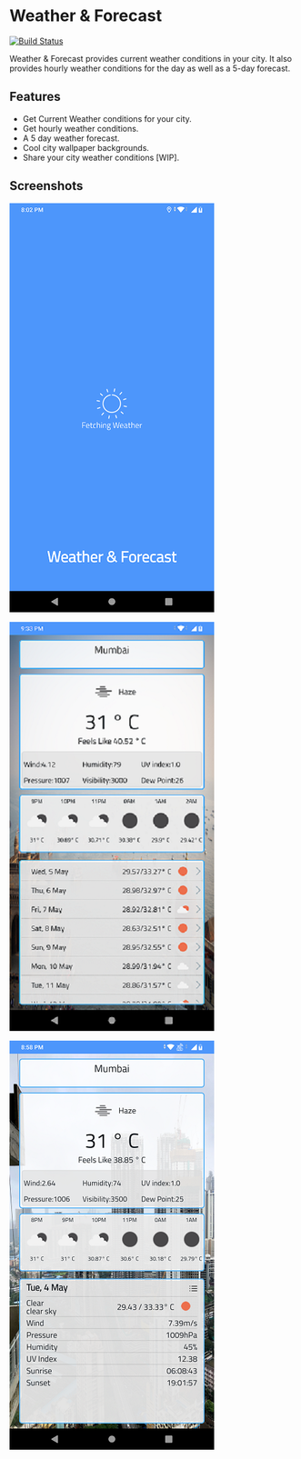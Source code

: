 # Weather & Forecast 
 

[![Build Status](https://travis-ci.org/joemccann/dillinger.svg?branch=master)](https://travis-ci.org/joemccann/dillinger)

Weather & Forecast provides current weather conditions in your city.
It also provides hourly weather conditions for the day as well as a 5-day forecast.
 
## Features

- Get Current Weather conditions for your city.
- Get hourly weather conditions.
- A 5 day weather forecast.
- Cool city wallpaper backgrounds.
- Share your city weather conditions [WIP].

## Screenshots
![alt text](https://github.com/aaronmenezes/weather-forecast/blob/main/Screenshots/device-a.png)

![alt text](https://github.com/aaronmenezes/weather-forecast/blob/main/Screenshots/device-b.png)

![alt text](https://github.com/aaronmenezes/weather-forecast/blob/main/Screenshots/device-c.png)
